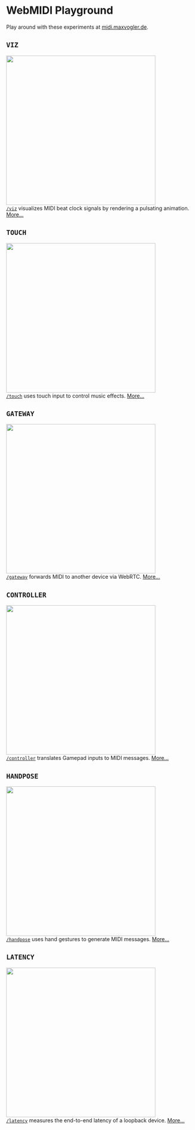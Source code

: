 # WebMIDI Playground
Play around with these experiments at [midi.maxvogler.de](http://midi.maxvogler.de).

## `VIZ`
<a href="./viz"><img src="https://media.giphy.com/media/lpnF7zdRCMiAZNsaol/giphy.gif" width="400"></a><br>
[`/viz`](./viz) visualizes MIDI beat clock signals by rendering a pulsating animation. [More…](./viz)

## `TOUCH`
<a href="./touch"><img src="https://media.giphy.com/media/W6chsX8Tx90lN5Vb6D/giphy.gif" width="400"></a><br>
[`/touch`](./touch) uses touch input to control music effects. [More…](./touch)

## `GATEWAY`
<a href="./gateway"><img src="https://media.giphy.com/media/pxWUZLx6XEuPQZCZT4/giphy.gif" width="400"></a><br>
[`/gateway`](./gateway) forwards MIDI to another device via WebRTC. [More…](./gateway)

## `CONTROLLER`
<a href="./controller"><img src="https://media.giphy.com/media/U5xYvUsC4KxZaIcjFD/giphy.gif" width="400"></a><br>
[`/controller`](./controller) translates Gamepad inputs to MIDI messages. [More…](./controller)

## `HANDPOSE`
<a href="./handpose"><img src="https://media.giphy.com/media/cJzO6YOXVRASpdloGp/giphy.gif" width="400"></a><br>
[`/handpose`](./handpose) uses hand gestures to generate MIDI messages. [More…](./handpose)

## `LATENCY`
<a href="./latency"><img src="https://media.giphy.com/media/sVCzCL4EY6neCdJnhM/giphy.gif" width="400"></a><br>
[`/latency`](./latency) measures the end-to-end latency of a loopback device. [More…](./latency)
